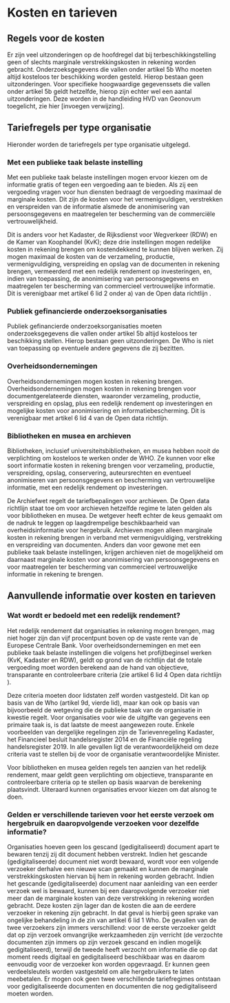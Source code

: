 
# Kosten en tarieven

## Regels voor de kosten
Er zijn veel uitzonderingen op de hoofdregel dat bij terbeschikkingstelling geen of slechts marginale verstrekkingskosten in rekening worden gebracht. Onderzoeksgegevens die vallen onder artikel 5b Who moeten altijd kosteloos ter beschikking worden gesteld. Hierop bestaan geen uitzonderingen. Voor specifieke hoogwaardige gegevenssets die vallen onder artikel 5b geldt hetzelfde, hierop zijn echter wel een aantal uitzonderingen. Deze worden in de handleiding HVD van Geonovum toegelicht, zie hier [invoegen verwijzing]. 

## Tariefregels per type organisatie
Hieronder worden de tariefregels per type organisatie uitgelegd.

### Met een publieke taak belaste instelling
Met een publieke taak belaste instellingen mogen ervoor kiezen om de informatie gratis of tegen een vergoeding aan te bieden. Als zij een vergoeding vragen voor hun diensten bedraagt de vergoeding maximaal de marginale kosten. Dit zijn de kosten voor het vermenigvuldigen, verstrekken en verspreiden van de informatie alsmede de anonimisering van persoonsgegevens en maatregelen ter bescherming van de commerciële vertrouwelijkheid. 
 
Dit is anders voor het Kadaster, de Rijksdienst voor Wegverkeer (RDW) en de Kamer van Koophandel (KvK); deze drie instellingen mogen redelijke kosten in rekening brengen om kostendekkend te kunnen blijven werken. Zij mogen maximaal de kosten van de verzameling, productie, vermenigvuldiging, verspreiding en opslag van de documenten in rekening brengen, vermeerderd met een redelijk rendement op investeringen, en, indien van toepassing, de anonimisering van 
persoonsgegevens en maatregelen ter bescherming van commercieel vertrouwelijke informatie. Dit is verenigbaar met artikel 6 lid 2 onder a) van de Open data richtlijn .

### Publiek gefinancierde onderzoeksorganisaties
Publiek gefinancierde onderzoeksorganisaties moeten onderzoeksgegevens die vallen onder artikel 5b altijd kosteloos ter beschikking stellen. Hierop bestaan geen uitzonderingen. De Who is niet van toepassing op eventuele andere gegevens die zij bezitten. 

### Overheidsondernemingen
Overheidsondernemingen mogen kosten in rekening brengen. Overheidsondernemingen mogen kosten in rekening brengen voor documentgerelateerde diensten, waaronder verzameling, productie, verspreiding en opslag, plus een redelijk rendement op investeringen en mogelijke kosten voor anonimisering en informatiebescherming. Dit is verenigbaar met artikel 6 lid 4 van de Open data richtlijn.

### Bibliotheken en musea en archieven
Bibliotheken, inclusief universiteitsbibliotheken, en musea hebben nooit de verplichting om kosteloos te werken onder de WHO. Ze kunnen voor elke soort informatie kosten in rekening brengen voor verzameling, productie, verspreiding, opslag, conservering, auteursrechten en eventueel anonimiseren van persoonsgegevens en bescherming van vertrouwelijke informatie, met een redelijk rendement op investeringen. 

De Archiefwet regelt de tariefbepalingen voor archieven. De Open data richtlijn  staat toe om voor archieven hetzelfde regime te laten gelden als voor bibliotheken en musea. De wetgever heeft echter de keus gemaakt om de nadruk te leggen op laagdrempelige beschikbaarheid van overheidsinformatie voor hergebruik. Archieven mogen alleen marginale kosten in rekening brengen in verband met vermenigvuldiging, verstrekking en verspreiding van documenten. Anders dan voor gewone met een publieke taak belaste instellingen, krijgen archieven niet de mogelijkheid om daarnaast marginale kosten voor anonimisering van persoonsgegevens en voor maatregelen ter bescherming van commercieel vertrouwelijke informatie in rekening te brengen. 

## Aanvullende informatie over kosten en tarieven

### Wat wordt er bedoeld met een redelijk rendement?
Het redelijk rendement dat organisaties in rekening mogen brengen, mag niet hoger zijn dan vijf procentpunt  boven op de vaste rente van de Europese Centrale Bank. Voor overheidsondernemingen en met een publieke taak belaste instellingen die volgens het profijtbeginsel werken (KvK, Kadaster en RDW), geldt op grond van de richtlijn dat de totale vergoeding moet worden berekend aan de hand van objectieve, transparante en controleerbare criteria (zie artikel 6 lid 4 Open data richtlijn ). 
 
Deze criteria moeten door lidstaten zelf worden vastgesteld. Dit kan op basis van de Who (artikel 9d, vierde lid), maar kan ook op basis van bijvoorbeeld de wetgeving die de publieke taak van de organisatie in kwestie regelt. Voor organisaties voor wie de uitgifte van gegevens een primaire taak is, is dat laatste de meest aangewezen route. Enkele voorbeelden van dergelijke regelingen zijn de Tarievenregeling Kadaster, het Financieel besluit handelsregister 2014 en de Financiële regeling handelsregister 2019. In alle gevallen ligt de verantwoordelijkheid om deze criteria vast te stellen bij de voor de organisatie verantwoordelijke Minister. 
 
Voor bibliotheken en musea gelden regels ten aanzien van het redelijk rendement, maar geldt geen verplichting om objectieve, transparante en controleerbare criteria op te stellen op basis waarvan de berekening plaatsvindt. Uiteraard kunnen organisaties ervoor kiezen om dat alsnog te doen. 

### Gelden er verschillende tarieven voor het eerste verzoek om hergebruik en daaropvolgende verzoeken voor dezelfde informatie?
Organisaties hoeven geen los gescand (gedigitaliseerd) document apart te bewaren tenzij zij dit document hebben verstrekt. Indien het gescande (gedigitaliseerde) document niet wordt bewaard, wordt voor een volgende verzoeker derhalve een nieuwe scan gemaakt en kunnen de marginale verstrekkingskosten hiervan bij hem in rekening worden gebracht. 
Indien het gescande (gedigitaliseerde) document naar aanleiding van een eerder verzoek wel is bewaard, kunnen bij een daaropvolgende verzoeker niet meer dan de marginale kosten van deze verstrekking in rekening worden gebracht. Deze kosten zijn lager dan de kosten die aan de eerdere verzoeker in rekening zijn gebracht. In dat geval is hierbij geen sprake van ongelijke behandeling in de zin van artikel 6 lid 1 Who. 
De gevallen van de twee verzoekers zijn immers verschillend: voor de eerste verzoeker geldt dat op zijn verzoek omvangrijke werkzaamheden zijn verricht (de verzochte documenten zijn immers op zijn verzoek gescand en indien mogelijk gedigitaliseerd), terwijl de tweede heeft verzocht om informatie die op dat moment reeds digitaal en gedigitaliseerd beschikbaar was en daarom eenvoudig voor de verzoeker kon worden opgevraagd. 
Er kunnen geen verdeelsleutels worden vastgesteld om alle hergebruikers te laten meebetalen. Er mogen ook geen twee verschillende tariefregimes ontstaan voor gedigitaliseerde documenten en documenten die nog gedigitaliseerd moeten worden.

